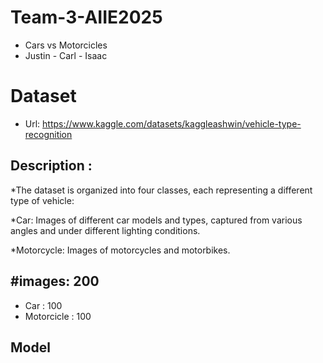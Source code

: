 # Team-3-AIIE2025

* Cars vs Motorcicles
* Justin - Carl - Isaac

# Dataset

* Url: https://www.kaggle.com/datasets/kaggleashwin/vehicle-type-recognition
## Description : 
*The dataset is organized into four classes, each representing a different type of vehicle:

*Car: Images of different car models and types, captured from various angles and under different lighting conditions.

*Motorcycle: Images of motorcycles and motorbikes.

## #images: 200
* Car : 100
* Motorcicle : 100


## Model
